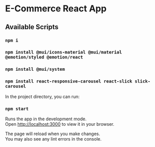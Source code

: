 # E-Commerce React App

## Available Scripts

### `npm i`

### `npm install @mui/icons-material @mui/material @emotion/styled @emotion/react`

### `npm install @mui/system`

### `npm install react-responsive-carousel react-slick slick-carousel`

In the project directory, you can run:

### `npm start`

Runs the app in the development mode.\
Open [http://localhost:3000](http://localhost:3000) to view it in your browser.

The page will reload when you make changes.\
You may also see any lint errors in the console.
